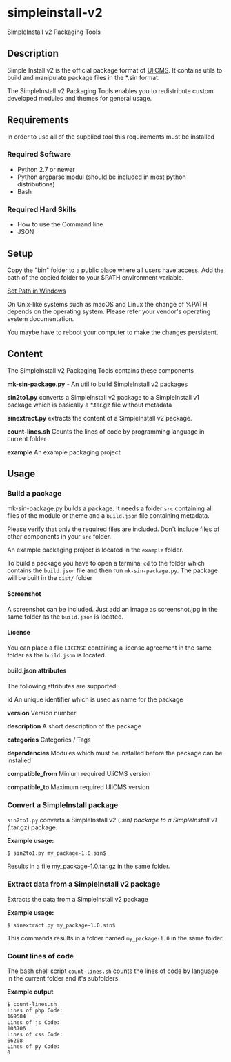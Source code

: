 # simpleinstall-v2

SimpleInstall v2 Packaging Tools

## Description

Simple Install v2 is the official package format of [UliCMS](https://en.ulicms.de).
It contains utils to build and manipulate package files in the *.sin format.

The SimpleInstall v2 Packaging Tools enables you to redistribute custom developed modules and themes for general usage.

## Requirements
 
In order to use all of the supplied tool this requirements must be installed

### Required Software

* Python 2.7 or newer
* Python argparse modul (should be included in most  python distributions)
* Bash

### Required Hard Skills
* How to use the Command line
* JSON 

## Setup
Copy the "bin" folder to a public place where all users have access.
Add the path of the copied folder to your $PATH environment variable.

[Set Path in Windows](https://www.computerhope.com/issues/ch000549.htm)

On Unix-like systems such as macOS and Linux the change of %PATH depends on the operating system. Please refer your vendor's operating system documentation.

You maybe have to reboot your computer to make the changes persistent.

## Content

The SimpleInstall v2 Packaging Tools contains these components

**mk-sin-package.py** - An util to build SimpleInstall v2 packages

**sin2to1.py** converts a SimpleInstall v2 package to a SimpleInstall v1 package which is basically a *.tar.gz file without metadata

**sinextract.py** extracts the content of a SimpleInstall v2 package.

**count-lines.sh**
Counts the lines of code by programming language in current folder

**example** An example packaging project

## Usage

### Build a package

mk-sin-package.py builds a package.
It needs a folder `src` containing all files of the module or theme and a `build.json` file containing metadata.

Please verify that only the required files are included.
Don't include files of other components in your `src` folder.

An example packaging project is located in the `example` folder.

To build a package you have to open a terminal `cd` to the folder which contains the `build.json` file and then run `mk-sin-package.py`.
The package will be built in the `dist/` folder

#### Screenshot

A screenshot can be included.
Just add an image as screenshot.jpg in the same folder as the `build.json` is located.

#### License

You can place a file `LICENSE` containing a license agreement in the same folder as the `build.json` is located.

#### build.json attributes

The following attributes are supported:

**id** An unique identifier which is used as name for the package

**version** Version number

**description** A short description of the package

**categories** Categories / Tags

**dependencies** Modules which must be installed before the package can be installed

**compatible_from** Minium required UliCMS version

**compatible_to** Maximum required UliCMS version

### Convert a SimpleInstall package

`sin2to1.py` converts a SimpleInstall v2 (*.sin) package to a SimpleInstall v1 (*.tar.gz) package.

**Example usage:**

```
$ sin2to1.py my_package-1.0.sin$
```

Results in a file my_package-1.0.tar.gz in the same folder.

### Extract data from a SimpleInstall v2 package

Extracts the data from a SimpleInstall v2 package
 
**Example usage:**

```
$ sinextract.py my_package-1.0.sin$
```

This commands results in a folder named `my_package-1.0` in the same folder.

### Count lines of code

The bash shell script `count-lines.sh` counts the lines of code by language in the current folder and it's subfolders.

**Example output**

```
$ count-lines.sh
Lines of php Code:
169584
Lines of js Code:
103706
Lines of css Code:
66208
Lines of py Code:
0

```
 